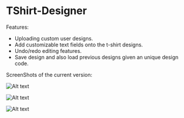 # TShirt-Designer

Features:
* Uploading custom user designs.
* Add customizable text fields onto the t-shirt designs.
* Undo/redo editing features.
* Save design and also load previous designs given an unique design code.

ScreenShots of the current version:

![Alt text](http://i.imgur.com/awVeBNp.png)

![Alt text](http://i.imgur.com/hBisXrJ.png)

![Alt text](http://i.imgur.com/jhXIVzM.png)


